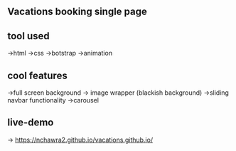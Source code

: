  Vacations booking single page 
 -----------------------------
 
 tool used
 ---------
 ->html
 ->css
 ->botstrap
 ->animation
 
 cool features
 -------------
 ->full screen background
 -> image wrapper (blackish background)
 ->sliding navbar functionality
 ->carousel
 
 live-demo 
 ---------
 -> https://nchawra2.github.io/vacations.github.io/
 
